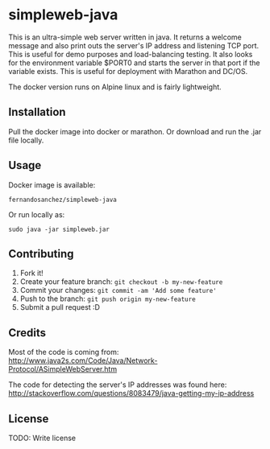 # simpleweb-java

This is an ultra-simple web server written in java. It returns a welcome message and also print outs the server's IP address and listening TCP port. This is useful for demo purposes and load-balancing testing. It also looks for the environment variable $PORT0 and starts the server in that port if the variable exists. This is useful for deployment with Marathon and DC/OS.

The docker version runs on Alpine linux and is fairly lightweight.

## Installation

Pull the docker image into docker or marathon. Or download and run the .jar file locally.

## Usage

Docker image is available:

``` fernandosanchez/simpleweb-java ```

Or run locally as:

``` sudo java -jar simpleweb.jar ```

## Contributing

1. Fork it!
2. Create your feature branch: `git checkout -b my-new-feature`
3. Commit your changes: `git commit -am 'Add some feature'`
4. Push to the branch: `git push origin my-new-feature`
5. Submit a pull request :D

## Credits

Most of the code is coming from: 
http://www.java2s.com/Code/Java/Network-Protocol/ASimpleWebServer.htm

The code for detecting the server's IP addresses was found here:
http://stackoverflow.com/questions/8083479/java-getting-my-ip-address

## License

TODO: Write license
